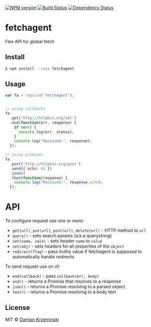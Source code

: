 [![NPM version][npm-image]][npm-url]
[![Build Status][travis-image]][travis-url]
[![Dependency Status][gemnasium-image]][gemnasium-url]

# fetchagent

Flex API for global fetch

## Install

```sh
$ npm install --save fetchagent
```

## Usage

```js
var fa = require('fetchagent');


// using callbacks
fa
  .get('http://httpbin.org/xml')
  .end(function(err, response) {
    if (err) {
      console.log(err, status);
    }
    console.log("Received:", response);
  });

// using promises
fa
  .post('http://httpbin.org/post')
  .send({ echo: 42 })
  .json()
  .then(function(response) {
    console.log("Received:", response.echo);
  });

```

# API

To configure request use one or more:

- `get(url)`, `put(url)`, `post(url)`, `delete(url)` - HTTP method to `url`
- `query()` - sets search params (a.k.a querystring)
- `set(name, vale)` - sets header `name` to `value`
- `set(obj)` - sets headers for all properties of the `object`
- `redirect(flag)` - pass truthy value if fetchagent is supposed to automatically handle redirects

To send request use on of:

- `end(callback)` - pass `callback(err, body)`
- `end()` - returns a Promise that resolves to a response
- `json()` - returns a Promise resolving to a parsed object
- `text()` - returns a Promise resolving to a body text

## License

MIT © [Damian Krzeminski](https://pirxpilot.me)

[npm-image]: https://img.shields.io/npm/v/fetchagent.svg
[npm-url]: https://npmjs.org/package/fetchagent

[travis-url]: https://travis-ci.org/pirxpilot/fetchagent
[travis-image]: https://img.shields.io/travis/pirxpilot/fetchagent.svg

[gemnasium-image]: https://img.shields.io/gemnasium/pirxpilot/fetchagent.svg
[gemnasium-url]: https://gemnasium.com/pirxpilot/fetchagent
